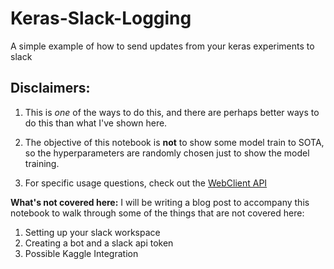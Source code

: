 # Keras-Slack-Logging
A simple example of how to send updates from your keras experiments to slack 


## **Disclaimers:**
1. This is _one_ of the ways to do this, and there are perhaps better ways to do this than what I've shown here.

2. The objective of this notebook is **not** to show some model train to SOTA, so the hyperparameters are randomly chosen just to show the model training.

3. For specific usage questions, check out the [WebClient API](https://slack.dev/node-slack-sdk/web-api)

**What's not covered here:**
I will be writing a blog post to accompany this notebook to walk through some of the things that are not covered here:

1. Setting up your slack workspace
2. Creating a bot and a slack api token
3. Possible Kaggle Integration
